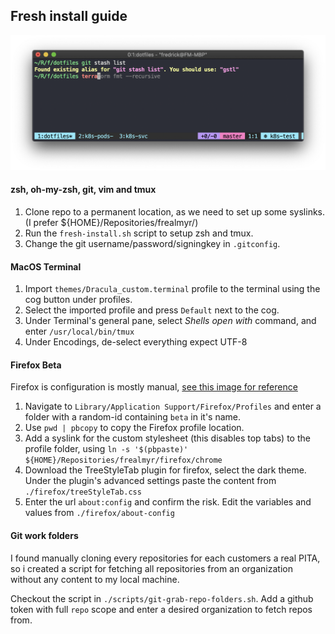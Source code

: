 ## Fresh install guide
![Alt text](example.png?raw=true "Terminal example")

#### zsh, oh-my-zsh, git, vim and tmux
1. Clone repo to a permanent location, as we need to set up some syslinks. (I prefer ${HOME}/Repositories/frealmyr/)
2. Run the `fresh-install.sh` script to setup zsh and tmux.
3. Change the git username/password/signingkey in `.gitconfig`.

#### MacOS Terminal
1. Import `themes/Dracula_custom.terminal` profile to the terminal using the cog button under profiles.
2. Select the imported profile and press `Default` next to the cog.
3. Under Terminal's general pane, select *Shells open with* command, and enter `/usr/local/bin/tmux`
4. Under Encodings, de-select everything expect UTF-8

#### Firefox Beta
Firefox is configuration is mostly manual, [see this image for reference](https://github.com/frealmyr/dotfiles/blob/master/firefox/firefox_screenshot.png)

1. Navigate to `Library/Application Support/Firefox/Profiles` and enter a folder with a random-id containing `beta` in it's name.
2. Use `pwd | pbcopy` to copy the Firefox profile location.
3. Add a syslink for the custom stylesheet (this disables top tabs) to the profile folder, using `ln -s '$(pbpaste)' ${HOME}/Repositories/frealmyr/firefox/chrome`
4. Download the TreeStyleTab plugin for firefox, select the dark theme. Under the plugin's advanced settings paste the content from `./firefox/treeStyleTab.css`
5. Enter the url `about:config` and confirm the risk. Edit the variables and values from `./firefox/about-config`

#### Git work folders
I found manually cloning every repositories for each customers a real PITA, so i created a script for fetching all repositories from an organization without any content to my local machine.

Checkout the script in `./scripts/git-grab-repo-folders.sh`. Add a github token with full `repo` scope and enter a desired organization to fetch repos from. 
